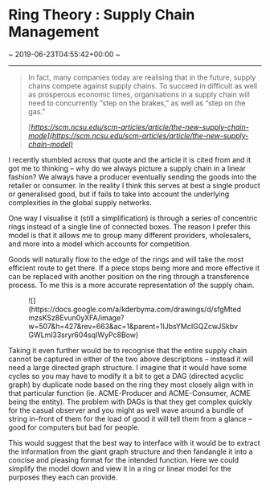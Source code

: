 # Ring Theory : Supply Chain Management
~ 2019-06-23T04:55:42+00:00 ~
  
---
> In fact, many companies today are realising that in the future, supply chains compete against supply chains. To succeed in difficult as well as prosperous economic times, organisations in a supply chain will need to concurrently “step on the brakes,” as well as “step on the gas.”
> 
> <cite>[https://scm.ncsu.edu/scm-articles/article/the-new-supply-chain-mode](https://scm.ncsu.edu/scm-articles/article/the-new-supply-chain-model)</cite>

I recently stumbled across that quote and the article it is cited from and it got me to thinking – why do we always picture a supply chain in a linear fashion? We always have a producer eventually sending the goods into the retailer or consumer. In the reality I think this serves at best a single product or generalised good, but if fails to take into account the underlying complexities in the global supply networks.

One way I visualise it (still a simplification) is through a series of concentric rings instead of a single line of connected boxes. The reason I prefer this model is that it allows me to group many different providers, wholesalers, and more into a model which accounts for competition.

Goods will naturally flow to the edge of the rings and will take the most efficient route to get there. If a piece stops being more and more effective it can be replaced with another position on the ring through a transference process. To me this is a more accurate representation of the supply chain.

<div class="wp-block-image"><figure class="aligncenter">![](https://docs.google.com/a/kderbyma.com/drawings/d/sfgMtedmzsKSz8Evun0yXFA/image?w=507&h=427&rev=663&ac=1&parent=1lJbsYMcIGQZcwJSkbvGWLml33sryr604sqIWyPc8Bow)</figure></div>Taking it even further would be to recognise that the entire supply chain cannot be captured in either of the two above descriptions – instead it will need a large directed graph structure. I imagine that it would have some cycles so you may have to modify it a bit to get a DAG (directed acyclic graph) by duplicate node based on the ring they most closely align with in that particular function (ie. ACME-Producer and ACME-Consumer, ACME being the entity). The problem with DAGs is that they get complex quickly for the casual observer and you might as well wave around a bundle of string in-front of them for the load of good it will tell them from a glance – good for computers but bad for people.

This would suggest that the best way to interface with it would be to extract the information from the giant graph structure and then fandangle it into a concise and pleasing format for the intended function. Here we could simplify the model down and view it in a ring or linear model for the purposes they each can provide.